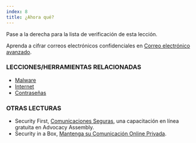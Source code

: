 ```yaml
---
index: 8
title: ¿Ahora qué?
---
```

Pase a la derecha para la lista de verificación de esta lección.

Aprenda a cifrar correos electrónicos confidenciales en [Correo electrónico avanzado](umbrella://communications/email/advanced).

### LECCIONES/HERRAMIENTAS RELACIONADAS

*   [Malware](umbrella://information/malware)
*   [Internet](umbrella://communications/the-internet)
*   [Contraseñas](umbrella://information/passwords)

### OTRAS LECTURAS

*   Security First, [Comunicaciones Seguras](https://advocacyassembly.org/en/courses/33/#/chapter/1/lesson/1), una capacitación en línea gratuita en Advocacy Assembly.
*   Security in a Box, [Mantenga su Comunicación Online Privada](https://securityinabox.org/en/guide/secure-communication).